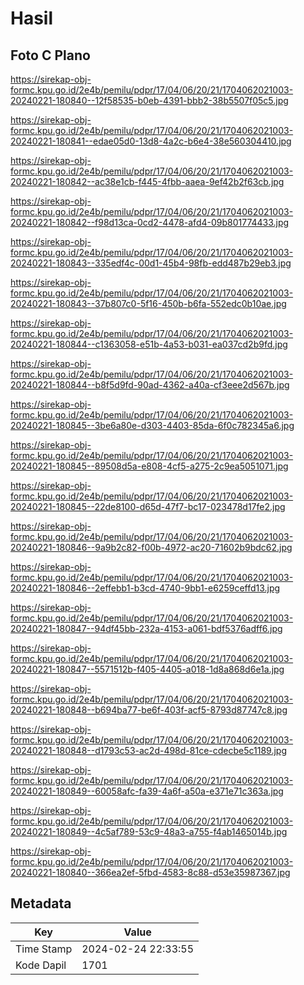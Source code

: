 # Hasil

## Foto C Plano

https://sirekap-obj-formc.kpu.go.id/2e4b/pemilu/pdpr/17/04/06/20/21/1704062021003-20240221-180840--12f58535-b0eb-4391-bbb2-38b5507f05c5.jpg

https://sirekap-obj-formc.kpu.go.id/2e4b/pemilu/pdpr/17/04/06/20/21/1704062021003-20240221-180841--edae05d0-13d8-4a2c-b6e4-38e560304410.jpg

https://sirekap-obj-formc.kpu.go.id/2e4b/pemilu/pdpr/17/04/06/20/21/1704062021003-20240221-180842--ac38e1cb-f445-4fbb-aaea-9ef42b2f63cb.jpg

https://sirekap-obj-formc.kpu.go.id/2e4b/pemilu/pdpr/17/04/06/20/21/1704062021003-20240221-180842--f98d13ca-0cd2-4478-afd4-09b801774433.jpg

https://sirekap-obj-formc.kpu.go.id/2e4b/pemilu/pdpr/17/04/06/20/21/1704062021003-20240221-180843--335edf4c-00d1-45b4-98fb-edd487b29eb3.jpg

https://sirekap-obj-formc.kpu.go.id/2e4b/pemilu/pdpr/17/04/06/20/21/1704062021003-20240221-180843--37b807c0-5f16-450b-b6fa-552edc0b10ae.jpg

https://sirekap-obj-formc.kpu.go.id/2e4b/pemilu/pdpr/17/04/06/20/21/1704062021003-20240221-180844--c1363058-e51b-4a53-b031-ea037cd2b9fd.jpg

https://sirekap-obj-formc.kpu.go.id/2e4b/pemilu/pdpr/17/04/06/20/21/1704062021003-20240221-180844--b8f5d9fd-90ad-4362-a40a-cf3eee2d567b.jpg

https://sirekap-obj-formc.kpu.go.id/2e4b/pemilu/pdpr/17/04/06/20/21/1704062021003-20240221-180845--3be6a80e-d303-4403-85da-6f0c782345a6.jpg

https://sirekap-obj-formc.kpu.go.id/2e4b/pemilu/pdpr/17/04/06/20/21/1704062021003-20240221-180845--89508d5a-e808-4cf5-a275-2c9ea5051071.jpg

https://sirekap-obj-formc.kpu.go.id/2e4b/pemilu/pdpr/17/04/06/20/21/1704062021003-20240221-180845--22de8100-d65d-47f7-bc17-023478d17fe2.jpg

https://sirekap-obj-formc.kpu.go.id/2e4b/pemilu/pdpr/17/04/06/20/21/1704062021003-20240221-180846--9a9b2c82-f00b-4972-ac20-71602b9bdc62.jpg

https://sirekap-obj-formc.kpu.go.id/2e4b/pemilu/pdpr/17/04/06/20/21/1704062021003-20240221-180846--2effebb1-b3cd-4740-9bb1-e6259ceffd13.jpg

https://sirekap-obj-formc.kpu.go.id/2e4b/pemilu/pdpr/17/04/06/20/21/1704062021003-20240221-180847--94df45bb-232a-4153-a061-bdf5376adff6.jpg

https://sirekap-obj-formc.kpu.go.id/2e4b/pemilu/pdpr/17/04/06/20/21/1704062021003-20240221-180847--5571512b-f405-4405-a018-1d8a868d6e1a.jpg

https://sirekap-obj-formc.kpu.go.id/2e4b/pemilu/pdpr/17/04/06/20/21/1704062021003-20240221-180848--b694ba77-be6f-403f-acf5-8793d87747c8.jpg

https://sirekap-obj-formc.kpu.go.id/2e4b/pemilu/pdpr/17/04/06/20/21/1704062021003-20240221-180848--d1793c53-ac2d-498d-81ce-cdecbe5c1189.jpg

https://sirekap-obj-formc.kpu.go.id/2e4b/pemilu/pdpr/17/04/06/20/21/1704062021003-20240221-180849--60058afc-fa39-4a6f-a50a-e371e71c363a.jpg

https://sirekap-obj-formc.kpu.go.id/2e4b/pemilu/pdpr/17/04/06/20/21/1704062021003-20240221-180849--4c5af789-53c9-48a3-a755-f4ab1465014b.jpg

https://sirekap-obj-formc.kpu.go.id/2e4b/pemilu/pdpr/17/04/06/20/21/1704062021003-20240221-180840--366ea2ef-5fbd-4583-8c88-d53e35987367.jpg


## Metadata

| Key        | Value               |
| ---------- | ------------------- |
| Time Stamp | 2024-02-24 22:33:55 |
| Kode Dapil | 1701                |




